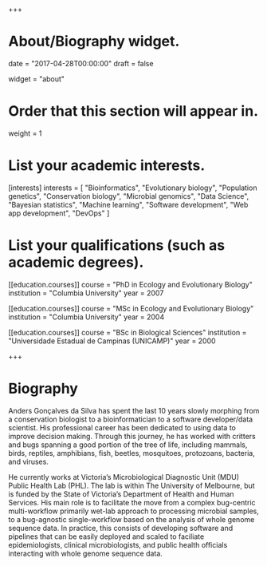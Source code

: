 +++
# About/Biography widget.

date = "2017-04-28T00:00:00"
draft = false

widget = "about"

# Order that this section will appear in.
weight = 1

# List your academic interests.
[interests]
  interests = [
    "Bioinformatics",
    "Evolutionary biology",
    "Population genetics",
    "Conservation biology",
    "Microbial genomics",
    "Data Science",
    "Bayesian statistics",
    "Machine learning",
    "Software development",
    "Web app development",
    "DevOps"
  ]

# List your qualifications (such as academic degrees).
[[education.courses]]
  course = "PhD in Ecology and Evolutionary Biology"
  institution = "Columbia University"
  year = 2007

[[education.courses]]
  course = "MSc in Ecology and Evolutionary Biology"
  institution = "Columbia University"
  year = 2004

[[education.courses]]
  course = "BSc in Biological Sciences"
  institution = "Universidade Estadual de Campinas (UNICAMP)"
  year = 2000
 
+++

# Biography

Anders Gonçalves da Silva has spent the last 10 years slowly morphing from a conservation biologist to a bioinformatician to a software developer/data scientist. His professional career has been dedicated to using data to improve decision making. Through this journey, he has worked with critters and bugs spanning a good portion of the tree of life, including mammals, birds, reptiles, amphibians, fish, beetles, mosquitoes, protozoans, bacteria, and viruses.

He currently works at Victoria’s Microbiological Diagnostic Unit (MDU) Public Health Lab (PHL). The lab is within The University of Melbourne, but is funded by the State of Victoria’s Department of Health and Human Services. His main role is to facilitate the move from a complex bug-centric multi-workflow primarily wet-lab approach to processing microbial samples, to a bug-agnostic single-workflow based on the analysis of whole genome sequence data. In practice, this consists of developing software and pipelines that can be easily deployed and scaled to faciliate epidemiologists, clinical microbiologists, and public health officials interacting with whole genome sequence data.